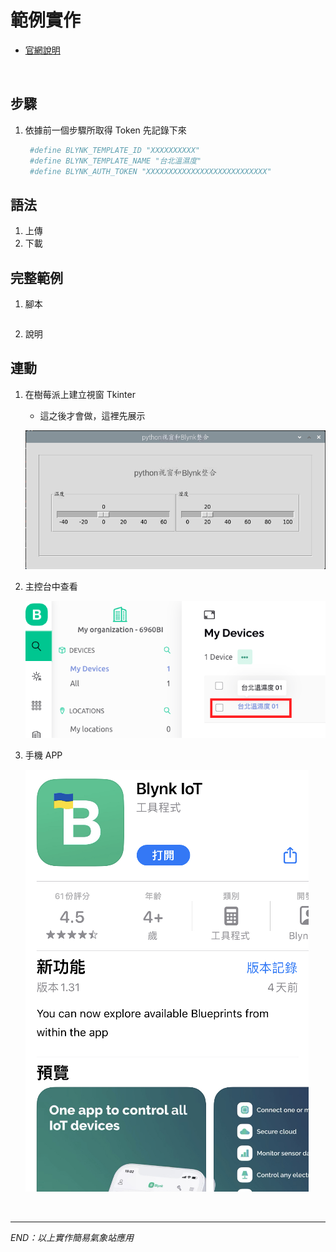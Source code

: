 # 範例實作

- [官網說明](https://docs.blynk.io/en/blynk.cloud/https-api-overview)

<br>

## 步驟

1. 依據前一個步驟所取得 Token 先記錄下來

   ```bash
    #define BLYNK_TEMPLATE_ID "XXXXXXXXXX" 
    #define BLYNK_TEMPLATE_NAME "台北溫濕度" 
    #define BLYNK_AUTH_TOKEN "XXXXXXXXXXXXXXXXXXXXXXXXXXX"
   ```

## 語法

1. 上傳
2. 下載

## 完整範例

1. 腳本

```python

```

2. 說明

## 連動

1. 在樹莓派上建立視窗 Tkinter
   - 這之後才會做，這裡先展示

   ![](images/img_05.png)

2. 主控台中查看

   ![](images/img_06.png)

3. 手機 APP

   ![](images/img_07.png)

<br>

---

_END：以上實作簡易氣象站應用_
